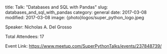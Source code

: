 title: Talk: "Databases and SQL with Pandas"
slug: databases_and_sql_with_pandas
category: general
date: 2017-03-08
modified: 2017-03-08
image: {photo}logos/super_python_logo.jpeg

Speaker: Nicholas A. Del Grosso

Total Attendees: 17

Event Link: https://www.meetup.com/SuperPythonTalks/events/237848739/
